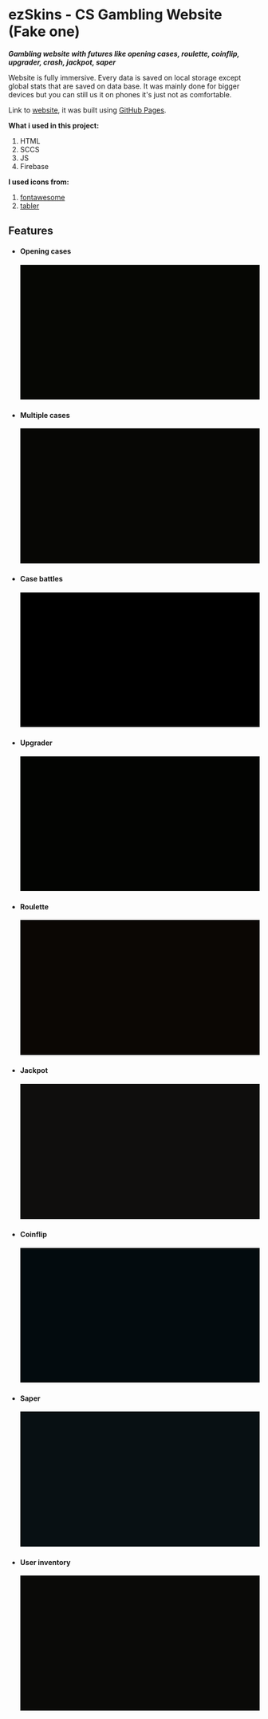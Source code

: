 # ezSkins - CS Gambling Website (Fake one)

**_Gambling website with futures like opening cases, roulette, coinflip, upgrader, crash, jackpot, saper_**

Website is fully immersive. Every data is saved on local storage except global stats that are saved on data base.
It was mainly done for bigger devices but you can still us it on phones it's just not as comfortable.

Link to [website](https://ludzikk.github.io/CS-Gambling/), it was built using [GitHub Pages](https://pages.github.com/).

**What i used in this project:**

1. HTML
2. SCCS
3. JS
4. Firebase

**I used icons from:**

1. [fontawesome](https://fontawesome.com)
2. [tabler](https://tabler.io/admin-template)

## Features

- #### Opening cases

  ![](readmegifs/case.gif)

- #### Multiple cases

  ![](readmegifs/caseamount.gif)

- #### Case battles

  ![](readmegifs/battles.gif)

- #### Upgrader

  ![](readmegifs/upgrader.gif)

- #### Roulette

  ![](readmegifs/roulette.gif)

- #### Jackpot

  ![](readmegifs/jackpot.gif)

- #### Coinflip

  ![](readmegifs/coinflip.gif)

- #### Saper

  ![](readmegifs/saper.gif)

- #### User inventory
  ![](readmegifs/playerinv.gif)
